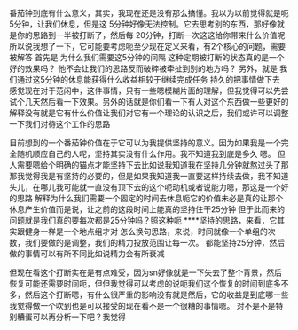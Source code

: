 番茄钟到底有什么意义，其实，我现在还是没有那么搞懂。我以为以前觉得就是呃5分钟，让我们休息，但是这 5分钟好像无法控制。它去思考别的东西，那好像就是你的思路到一半被打断了，然后每 20分钟，打断一次这这给你带来什么价值呢 
所以说我想了一下，它可能要考虑呃至少现在定义来看，有2个核心的问题，需要被解答 
首先是 为什么我们需要这5分钟的间隔 这种定期被打断的状态真的是一个好的效果吗？ 他不会让我们的思路反而破碎被牵扯到别的地方吗？ 
另外，就是 我们通过这5分钟的休息能获得什么收益相较于继续完成任务 持久的把事情做下去 
感觉现在对于范闲中，这件事情，只有一些嗯模糊片面的理解，但我觉得可以先尝试个几天然后看一下效果。另外的话就是你们看一下有人对这个东西做一些更好的解释没有就是它有什么价值让我们对它有一个理论的认识之后，我们或许可以调整一下我们对待这个工作的思路

目前想到的一个番茄钟价值在于它可以为我提供坚持的意义。因为如果我是一个完全随机顺应自己的人呢，坚持其实没有什么作用。我不知道我到底是多久 嗯。 但人需要嗯给个明确的锚点才能坚持下去比如说我知道我在坚持几分钟就熬过头了那那我觉得我是有坚持的必要的，但是如果我知道我一直要这样持续去做，我不知道头儿，在哪儿我可能就一直没有顶下去的这个呃动机或者说能力嗯，那这是一个好的思路 解释为什么我们需要一个固定的时间去休息呃它的价值未必是真的让那个休息产生价值而是说，让之前的这段时间上能真的坚持住干25分钟
但于此而来的问题就是我们真的要每次都是25分钟吗？照这种呃 ****坚持的思路，来看，它其实跟健身一样是一个地点组才对 怎么换句思路，来说，时间就像一个单组的次数，我们要做的是调整，我们的精力投放范围让每一次。 都能坚持25分钟，然后做的事情可以有所不同比如说精力会有所衰减

但现在看这个打断实在是有点难受，因为sn好像就是一下失去了整个背景，然后恢复可能还需要时间呃，但但我觉得可以考虑的说呃我们这个恢复的时间到底多不多，然后这个打断嗯，有什么很严重的影响没有就是然后，它的收益是到底哪一些我觉得做一个吹到也是可以接受的现在看不是一个很糟的事情嗯。 对不是不是特别糟蛋可以再分析一下吧？我觉得